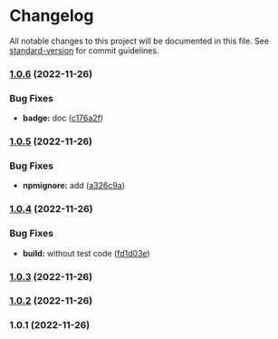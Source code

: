 # Changelog

All notable changes to this project will be documented in this file. See [standard-version](https://github.com/conventional-changelog/standard-version) for commit guidelines.

### [1.0.6](https://github.com/eunchurn/supertokens-naver-provider/compare/v1.0.5...v1.0.6) (2022-11-26)


### Bug Fixes

* **badge:** doc ([c176a2f](https://github.com/eunchurn/supertokens-naver-provider/commit/c176a2f002e6569068bf552d68c6084d03053ed4))

### [1.0.5](https://github.com/eunchurn/supertokens-naver-provider/compare/v1.0.4...v1.0.5) (2022-11-26)


### Bug Fixes

* **npmignore:** add ([a326c9a](https://github.com/eunchurn/supertokens-naver-provider/commit/a326c9a0d60b6779c4deee8d4c49ece83e6b14fe))

### [1.0.4](https://github.com/eunchurn/supertokens-naver-provider/compare/v1.0.3...v1.0.4) (2022-11-26)


### Bug Fixes

* **build:** without test code ([fd1d03e](https://github.com/eunchurn/supertokens-naver-provider/commit/fd1d03ec9f804e5276b402469481b9c0d81d0d8e))

### [1.0.3](https://github.com/eunchurn/supertokens-naver-provider/compare/v1.0.2...v1.0.3) (2022-11-26)

### [1.0.2](https://github.com/eunchurn/supertokens-naver-provider/compare/v1.0.1...v1.0.2) (2022-11-26)

### 1.0.1 (2022-11-26)
